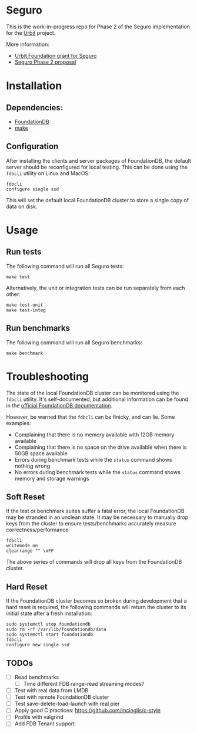 # Seguro

This is the work-in-progress repo for Phase 2 of the Seguro implementation for 
the [Urbit](https://urbit.org) project.

More information:
- [Urbit Foundation grant for Seguro](https://urbit.org/grants/seguro-prototype)
- [Seguro Phase 2 proposal](https://github.com/wexpertsystems/seguro/blob/34180d5108b4d03f8389242b5c0bd6181f9e3a62/PROPOSAL.md)

# Installation

## Dependencies:

- [FoundationDB](https://github.com/apple/foundationdb/releases)
- [make](https://www.gnu.org/software/make/)

## Configuration

After installing the clients and server packages of FoundationDB, the default 
server should be reconfigured for local testing. This can be done using the 
`fdbcli` utility on Linux and MacOS:
```shell
fdbcli
configure single ssd
```
This will set the default local FoundationDB cluster to store a single copy of 
data on disk.

# Usage

## Run tests

The following command will run all Seguro tests:
```shell
make test
```

Alternatively, the unit or integration tests can be run separately from each other:
```shell
make test-unit
make test-integ
```

## Run benchmarks

The following command will run all Seguro benchmarks:
```shell
make benchmark
```

# Troubleshooting

The state of the local FoundationDB cluster can be monitored using the `fdbcli` utility. It's self-documented, but
additional information can be found in the [official FoundationDB documentation](https://apple.github.io/foundationdb).

However, be warned that the `fdbcli` can be finicky, and can lie. Some examples:
- Complaining that there is no memory available with 12GB memory available
- Complaining that there is no space on the drive available when there is 50GB space available
- Errors during benchmark tests while the `status` command shows nothing wrong
- No errors during benchmark tests while the `status` command shows memory and storage warnings

## Soft Reset

If the test or benchmark suites suffer a fatal error, the local FoundationDB may be stranded in an unclean state. It may
be necessary to manually drop keys from the cluster to ensure tests/benchmarks accurately measure
correctness/performance:
```shell
fdbcli
writemode on
clearrange "" \xFF
```
The above series of commands will drop all keys from the FoundationDB cluster.

## Hard Reset

If the FoundationDB cluster becomes so broken during development that a hard reset is required, the following commands
will return the cluster to its initial state after a fresh installation:
```shell
sudo systemctl stop foundationdb
sudo rm -rf /var/lib/foundationdb/data
sudo systemctl start foundationdb
fdbcli
configure new single ssd
```

## TODOs

- [ ] Read benchmarks
  - [ ] Time different FDB range-read streaming modes?
- [ ] Test with real data from LMDB
- [ ] Test with remote FoundationDB cluster
- [ ] Test save-delete-load-launch with real pier
- [ ] Apply good C practices: https://github.com/mcinglis/c-style
- [ ] Profile with valgrind
- [ ] Add FDB Tenant support